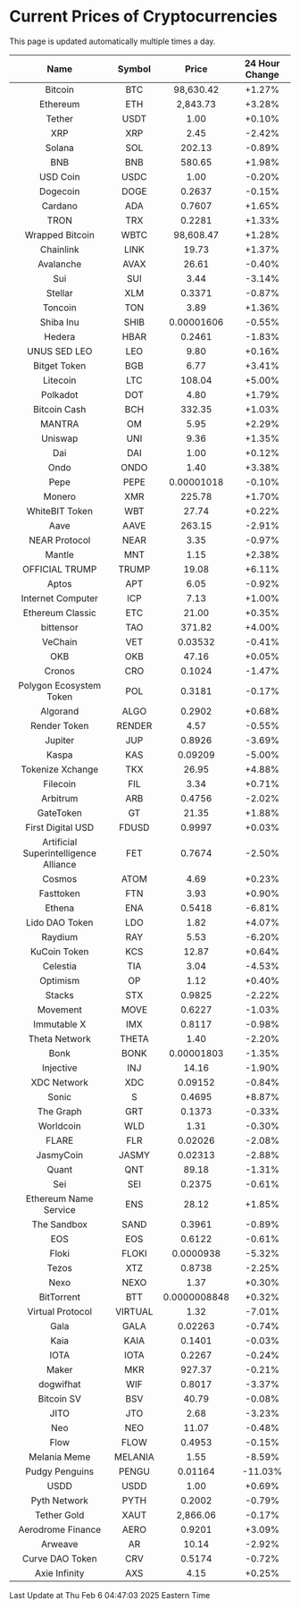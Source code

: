 # Current Prices of Cryptocurrencies
This page is updated automatically multiple times a day.

| Name | Symbol | Price | 24 Hour Change |
| :---: |:---:| :---: | :---: |
| Bitcoin | BTC | 98,630.42 | +1.27% |
| Ethereum | ETH | 2,843.73 | +3.28% |
| Tether | USDT | 1.00 | +0.10% |
| XRP | XRP | 2.45 | -2.42% |
| Solana | SOL | 202.13 | -0.89% |
| BNB | BNB | 580.65 | +1.98% |
| USD Coin | USDC | 1.00 | -0.20% |
| Dogecoin | DOGE | 0.2637 | -0.15% |
| Cardano | ADA | 0.7607 | +1.65% |
| TRON | TRX | 0.2281 | +1.33% |
| Wrapped Bitcoin | WBTC | 98,608.47 | +1.28% |
| Chainlink | LINK | 19.73 | +1.37% |
| Avalanche | AVAX | 26.61 | -0.40% |
| Sui | SUI | 3.44 | -3.14% |
| Stellar | XLM | 0.3371 | -0.87% |
| Toncoin | TON | 3.89 | +1.36% |
| Shiba Inu | SHIB | 0.00001606 | -0.55% |
| Hedera | HBAR | 0.2461 | -1.83% |
| UNUS SED LEO | LEO | 9.80 | +0.16% |
| Bitget Token | BGB | 6.77 | +3.41% |
| Litecoin | LTC | 108.04 | +5.00% |
| Polkadot | DOT | 4.80 | +1.79% |
| Bitcoin Cash | BCH | 332.35 | +1.03% |
| MANTRA | OM | 5.95 | +2.29% |
| Uniswap | UNI | 9.36 | +1.35% |
| Dai | DAI | 1.00 | +0.12% |
| Ondo | ONDO | 1.40 | +3.38% |
| Pepe | PEPE | 0.00001018 | -0.10% |
| Monero | XMR | 225.78 | +1.70% |
| WhiteBIT Token | WBT | 27.74 | +0.22% |
| Aave | AAVE | 263.15 | -2.91% |
| NEAR Protocol | NEAR | 3.35 | -0.97% |
| Mantle | MNT | 1.15 | +2.38% |
| OFFICIAL TRUMP | TRUMP | 19.08 | +6.11% |
| Aptos | APT | 6.05 | -0.92% |
| Internet Computer | ICP | 7.13 | +1.00% |
| Ethereum Classic | ETC | 21.00 | +0.35% |
| bittensor | TAO | 371.82 | +4.00% |
| VeChain | VET | 0.03532 | -0.41% |
| OKB | OKB | 47.16 | +0.05% |
| Cronos | CRO | 0.1024 | -1.47% |
| Polygon Ecosystem Token | POL | 0.3181 | -0.17% |
| Algorand | ALGO | 0.2902 | +0.68% |
| Render Token | RENDER | 4.57 | -0.55% |
| Jupiter | JUP | 0.8926 | -3.69% |
| Kaspa | KAS | 0.09209 | -5.00% |
| Tokenize Xchange | TKX | 26.95 | +4.88% |
| Filecoin | FIL | 3.34 | +0.71% |
| Arbitrum | ARB | 0.4756 | -2.02% |
| GateToken | GT | 21.35 | +1.88% |
| First Digital USD | FDUSD | 0.9997 | +0.03% |
| Artificial Superintelligence Alliance | FET | 0.7674 | -2.50% |
| Cosmos | ATOM | 4.69 | +0.23% |
| Fasttoken | FTN | 3.93 | +0.90% |
| Ethena | ENA | 0.5418 | -6.81% |
| Lido DAO Token | LDO | 1.82 | +4.07% |
| Raydium | RAY | 5.53 | -6.20% |
| KuCoin Token | KCS | 12.87 | +0.64% |
| Celestia | TIA | 3.04 | -4.53% |
| Optimism | OP | 1.12 | +0.40% |
| Stacks | STX | 0.9825 | -2.22% |
| Movement | MOVE | 0.6227 | -1.03% |
| Immutable X | IMX | 0.8117 | -0.98% |
| Theta Network | THETA | 1.40 | -2.20% |
| Bonk | BONK | 0.00001803 | -1.35% |
| Injective | INJ | 14.16 | -1.90% |
| XDC Network | XDC | 0.09152 | -0.84% |
| Sonic | S | 0.4695 | +8.87% |
| The Graph | GRT | 0.1373 | -0.33% |
| Worldcoin | WLD | 1.31 | -0.30% |
| FLARE | FLR | 0.02026 | -2.08% |
| JasmyCoin | JASMY | 0.02313 | -2.88% |
| Quant | QNT | 89.18 | -1.31% |
| Sei | SEI | 0.2375 | -0.61% |
| Ethereum Name Service | ENS | 28.12 | +1.85% |
| The Sandbox | SAND | 0.3961 | -0.89% |
| EOS | EOS | 0.6122 | -0.61% |
| Floki | FLOKI | 0.0000938 | -5.32% |
| Tezos | XTZ | 0.8738 | -2.25% |
| Nexo | NEXO | 1.37 | +0.30% |
| BitTorrent | BTT | 0.0000008848 | +0.32% |
| Virtual Protocol | VIRTUAL | 1.32 | -7.01% |
| Gala | GALA | 0.02263 | -0.74% |
| Kaia | KAIA | 0.1401 | -0.03% |
| IOTA | IOTA | 0.2267 | -0.24% |
| Maker | MKR | 927.37 | -0.21% |
| dogwifhat | WIF | 0.8017 | -3.37% |
| Bitcoin SV | BSV | 40.79 | -0.08% |
| JITO | JTO | 2.68 | -3.23% |
| Neo | NEO | 11.07 | -0.48% |
| Flow | FLOW | 0.4953 | -0.15% |
| Melania Meme | MELANIA | 1.55 | -8.59% |
| Pudgy Penguins | PENGU | 0.01164 | -11.03% |
| USDD | USDD | 1.00 | +0.69% |
| Pyth Network | PYTH | 0.2002 | -0.79% |
| Tether Gold | XAUT | 2,866.06 | -0.17% |
| Aerodrome Finance | AERO | 0.9201 | +3.09% |
| Arweave | AR | 10.14 | -2.92% |
| Curve DAO Token | CRV | 0.5174 | -0.72% |
| Axie Infinity | AXS | 4.15 | +0.25% |

Last Update at Thu Feb  6 04:47:03 2025 Eastern Time